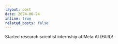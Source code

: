 ```yaml
---
layout: post
date: 2024-06-24
inline: true
related_posts: false
---
```


Started research scientist internship at Meta AI (FAIR)!